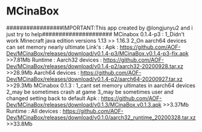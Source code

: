 # MCinaBox
#################IMPORTANT:This app created by @longjunyu2 and i just try to help##################### 
MCinabox 0.1.4-p3 :
1_Didn't work Minecraft java edition versions 1.13 >> 1.16.3 
2_On aarch64 devices can set memory nearly ultimate 
Link's : 
Apk : https://github.com/AOF-Dev/MCinaBox/releases/download/v0.1.4-p3/MCinaBox.v0.1.4-p3-fix.apk >>7.81Mb 
Runtime : 
Aarch32 devices : 
https://github.com/AOF-Dev/MCinaBox/releases/download/v0.1.4-p2/aarch32-20200928.tar.xz >>28.9Mb 
Aarch64 devices : 
https://github.com/AOF-Dev/MCinaBox/releases/download/v0.1.4-p2/aarch64-20200927.tar.xz >>29.3Mb 
MCinabox 0.1.3 : 
1_cant set memory ultimates in aarch64 devices 
2_may be sometimes crash at game 
3_may be sometimes user and changed setting back to default 
Apk : https://github.com/AOF-Dev/MCinaBox/releases/download/v0.1.3/MCinaBox.v0.1.3.apk >>3.37Mb 
Runtime :
All devices : 
https://github.com/AOF-Dev/MCinaBox/releases/download/v0.1.0/aarch32_runtime_20200328.tar.xz >>33.8Mb
